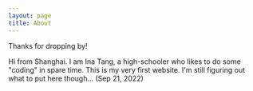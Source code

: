 ```yaml
---
layout: page
title: About
---
```


<p class="message">
  Thanks for dropping by!
</p>

Hi from Shanghai. I am Ina Tang, a high-schooler who likes to do some "coding" in spare time. This is my very first website. I'm still figuring out what to put here though...
(Sep 21, 2022)
